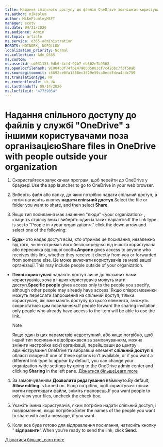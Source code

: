 ```yaml
---
title: Надання спільного доступу до файлів OneDrive зовнішнім користувачам
ms.author: mikeplum
author: MikePlumleyMSFT
manager: scotv
ms.date: 04/21/2020
ms.audience: Admin
ms.topic: article
ms.service: o365-administration
ROBOTS: NOINDEX, NOFOLLOW
localization_priority: Normal
ms.collection: Adm_O365
ms.custom: ''
ms.assetid: cd031153-5db6-4cf4-92b7-eb562e7b9568
ms.openlocfilehash: 91004b3f74fb147905d5083cf7c426bc7f3f58ab
ms.sourcegitcommit: c6692ce0fa1358ec3529e59ca0ecdfdea4cdc759
ms.translationtype: MT
ms.contentlocale: uk-UA
ms.lasthandoff: 09/14/2020
ms.locfileid: "47739054"
---
```

# <a name="share-files-in-onedrive-with-people-outside-your-organization"></a><span data-ttu-id="c89d9-102">Надання спільного доступу до файлів у службі "OneDrive" з іншими користувачами поза організацією</span><span class="sxs-lookup"><span data-stu-id="c89d9-102">Share files in OneDrive with people outside your organization</span></span>

1. <span data-ttu-id="c89d9-103">Скористайтеся запускачем програм, щоб перейти до OneDrive у браузері.</span><span class="sxs-lookup"><span data-stu-id="c89d9-103">Use the app launcher to go to OneDrive in your web browser.</span></span> 
    
2. <span data-ttu-id="c89d9-104">Виберіть файл або папку, до яких потрібно надати спільний доступ, а потім натисніть кнопку **надати спільний доступ**.</span><span class="sxs-lookup"><span data-stu-id="c89d9-104">Select the file or folder you want to share, and then select **Share**.</span></span> 
    
3. <span data-ttu-id="c89d9-105">Якщо тип посилання має значення "люди" \<your organization\> , клацніть стрілку вниз і виберіть один із таких варіантів:</span><span class="sxs-lookup"><span data-stu-id="c89d9-105">If the link type is set to "People in \<your organization\>," click the down arrow and select one of the following:</span></span> 
    
  - <span data-ttu-id="c89d9-106">**Будь-** хто надає доступ всім, хто отримає це посилання, незалежно від того, чи він отримає його безпосередньо від іншого користувача або пересилка від іншої особи.</span><span class="sxs-lookup"><span data-stu-id="c89d9-106">**Anyone** gives access to anyone who receives this link, whether they receive it directly from you or forwarded from someone else.</span></span> <span data-ttu-id="c89d9-107">Це може включати користувачів за межі вашої організації.</span><span class="sxs-lookup"><span data-stu-id="c89d9-107">This may include people outside of your organization.</span></span> 
    
  - <span data-ttu-id="c89d9-108">**Певні користувачі** надають доступ лише до вказаних вами користувачів, хоча в інших користувачів можуть мати доступ.</span><span class="sxs-lookup"><span data-stu-id="c89d9-108">**Specific people** gives access only to the people you specify, although other people may already have access.</span></span> <span data-ttu-id="c89d9-109">Якщо співрозмовники можуть переслати запрошення на спільний доступ, тільки користувачі, які вже мають доступу до цього елемента, зможуть скористатися цим посиланням.</span><span class="sxs-lookup"><span data-stu-id="c89d9-109">If people forward the sharing invitation, only people who already have access to the item will be able to use the link.</span></span> 
    
    > [!NOTE]
    > <span data-ttu-id="c89d9-110">Якщо один із цих параметрів недоступний, або якщо потрібно, щоб інший тип посилання відображався за замовчуванням, можна змінити настройки всієї організації, перейшовши до центру адміністрування OneDrive та вибравши елемент **спільний доступ** в області ліворуч.</span><span class="sxs-lookup"><span data-stu-id="c89d9-110">If one of these options isn't available, or if you want a different link type to appear by default, you can change your organization-wide settings by going to the OneDrive admin center and clicking **Sharing** in the left pane.</span></span> [<span data-ttu-id="c89d9-111">Дізнатися більше</span><span class="sxs-lookup"><span data-stu-id="c89d9-111">Learn more</span></span>](https://go.microsoft.com/fwlink/?linkid=871961)
  
4. <span data-ttu-id="c89d9-112">За замовчуванням **Дозволити редагування** ввімкнуто.</span><span class="sxs-lookup"><span data-stu-id="c89d9-112">By default, **Allow editing** is turned on.</span></span> <span data-ttu-id="c89d9-113">Якщо потрібно, щоб користувачі тільки могли переглядати файли, зніміть прапорець.</span><span class="sxs-lookup"><span data-stu-id="c89d9-113">If you want people to only view your files, uncheck the check box.</span></span> 
    
5. <span data-ttu-id="c89d9-114">Укажіть імена користувачів, яким потрібно надати спільний доступ, і повідомлення, якщо потрібно.</span><span class="sxs-lookup"><span data-stu-id="c89d9-114">Enter the names of the people you want to share with and a message, if you want.</span></span>
    
6. <span data-ttu-id="c89d9-115">Коли все буде готово для відправлення посилання, натисніть кнопку " **відправити**".</span><span class="sxs-lookup"><span data-stu-id="c89d9-115">When you're ready to send the link, click **Send**.</span></span> 
    
[<span data-ttu-id="c89d9-116">Дізнатися більше</span><span class="sxs-lookup"><span data-stu-id="c89d9-116">Learn more</span></span>](https://go.microsoft.com/fwlink/?linkid=871861)
  

